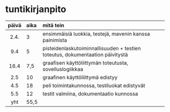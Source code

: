 # tuntikirjanpito

| päivä | aika | mitä tein  |
| :----:|:-----| :-----|
| 2.4.  | 3    | ensimmäisiä luokkia, testejä, mavenin kanssa painimista |
| 9.4   | 5    | pisteidenlaskutoiminnallisuuden + testien toteutus, dokumentaation päivitystä |
| 16.4  | 7,5  | graafisen käyttöliittymän toteutusta, sovelluslogiikkaa |
| 2.5   | 10   | graafinen käyttöliittymä edistyy |
| 4.5   | 18   | peli toimintakunnossa, testiluokat edistyvät |
| 5.5   | 12   | testit valmiina, dokumentaatio kunnossa |
| yht   | 55,5 | 
